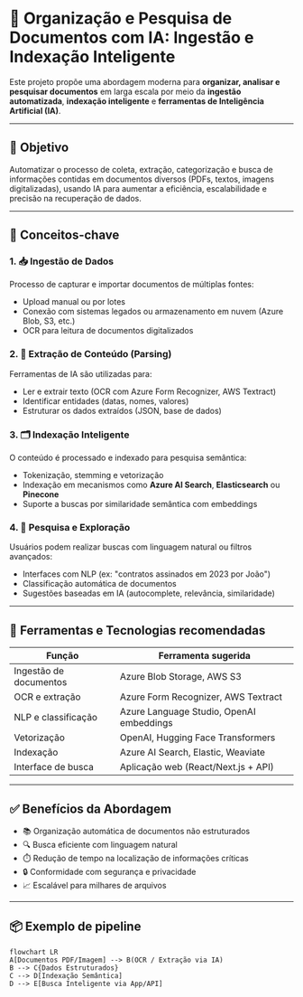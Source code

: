 # 🧾 Organização e Pesquisa de Documentos com IA: Ingestão e Indexação Inteligente

Este projeto propõe uma abordagem moderna para **organizar, analisar e pesquisar documentos** em larga escala por meio da **ingestão automatizada**, **indexação inteligente** e **ferramentas de Inteligência Artificial (IA)**.

---

## 🎯 Objetivo

Automatizar o processo de coleta, extração, categorização e busca de informações contidas em documentos diversos (PDFs, textos, imagens digitalizadas), usando IA para aumentar a eficiência, escalabilidade e precisão na recuperação de dados.

---

## 🧠 Conceitos-chave

### 1. 📥 Ingestão de Dados
Processo de capturar e importar documentos de múltiplas fontes:
- Upload manual ou por lotes
- Conexão com sistemas legados ou armazenamento em nuvem (Azure Blob, S3, etc.)
- OCR para leitura de documentos digitalizados

### 2. 🧾 Extração de Conteúdo (Parsing)
Ferramentas de IA são utilizadas para:
- Ler e extrair texto (OCR com Azure Form Recognizer, AWS Textract)
- Identificar entidades (datas, nomes, valores)
- Estruturar os dados extraídos (JSON, base de dados)

### 3. 🗂️ Indexação Inteligente
O conteúdo é processado e indexado para pesquisa semântica:
- Tokenização, stemming e vetorização
- Indexação em mecanismos como **Azure AI Search**, **Elasticsearch** ou **Pinecone**
- Suporte a buscas por similaridade semântica com embeddings

### 4. 🔎 Pesquisa e Exploração
Usuários podem realizar buscas com linguagem natural ou filtros avançados:
- Interfaces com NLP (ex: "contratos assinados em 2023 por João")
- Classificação automática de documentos
- Sugestões baseadas em IA (autocomplete, relevância, similaridade)

---

## 🧰 Ferramentas e Tecnologias recomendadas

| Função                  | Ferramenta sugerida                      |
|-------------------------|------------------------------------------|
| Ingestão de documentos  | Azure Blob Storage, AWS S3               |
| OCR e extração          | Azure Form Recognizer, AWS Textract      |
| NLP e classificação     | Azure Language Studio, OpenAI embeddings |
| Vetorização             | OpenAI, Hugging Face Transformers        |
| Indexação               | Azure AI Search, Elastic, Weaviate       |
| Interface de busca      | Aplicação web (React/Next.js + API)      |

---

## ✅ Benefícios da Abordagem

- 📚 Organização automática de documentos não estruturados
- 🔍 Busca eficiente com linguagem natural
- ⏱️ Redução de tempo na localização de informações críticas
- 🔒 Conformidade com segurança e privacidade
- 📈 Escalável para milhares de arquivos

---

## 📦 Exemplo de pipeline

```mermaid
flowchart LR
A[Documentos PDF/Imagem] --> B(OCR / Extração via IA)
B --> C{Dados Estruturados}
C --> D[Indexação Semântica]
D --> E[Busca Inteligente via App/API]
